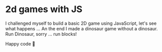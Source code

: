 # 2d games with JS

I challenged myself to build a basic 2D game using JavaScript, let's see what happens ... An the end I made a dinosaur game without a dinosaur. Run Dinosaur, sorry ... run blocks!

Happy code 🖤
